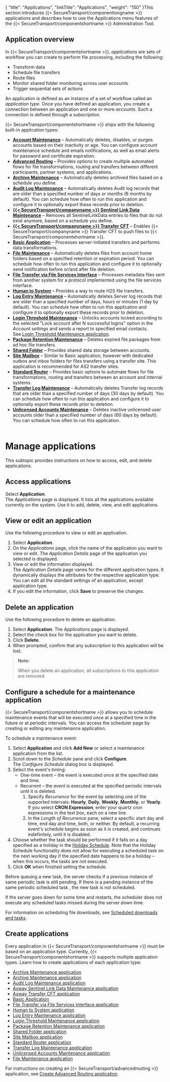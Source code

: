 {
    "title": "Applications",
    "linkTitle": "Applications",
    "weight": "150"
}This section introduces {{< SecureTransport/componentlongname  >}} applications and describes how to use the Applications menu features of the {{< SecureTransport/componentshortname  >}} Administration Tool.

## Application overview

In {{< SecureTransport/componentshortname  >}}, *applications* are sets of workflow you can create to perform file processing, including the following:

-   Transform data
-   Schedule file transfers
-   Route files
-   Monitor shared folder monitoring across user accounts
-   Trigger sequential sets of actions

An application is defined as an instance of a set of workflow called an *application type*. Once you have defined an application, you create a connection between an application and one or more *accounts*. Such a connection is defined through a *subscription*.

{{< SecureTransport/componentshortname  >}} ships with the following built-in application types:

-   **[Account Maintenance](applicationsaccountmaintenance)** – Automatically deletes, disables, or purges accounts based on their inactivity or age. You can configure account maintenance schedule and emails notifications, as well as email alerts for password and certificate expiration.
-   **[Advanced Routing](../c_st_advanced_routing)** – Provides options to create multiple automated flows for file transformations, routing and transfers between different participants, partner systems, and applications.
-   **[Archive Maintenance](applicationsarchivemaintenance)** – Automatically deletes archived files based on a schedule you define.  
-   **[Audit Log Maintenance](applicationsauditlogmaintenance)** – Automatically deletes Audit log records that are older than a specified number of days or months (6 months by default). You can schedule how often to run this application and configure it to optionally export these records prior to deletion.
-   **[{{< SecureTransport/companyname >}} Sentinel Link Data Maintenance](applicationssentinellinkdatamaintenance)** – Removes all SentinelLinkData entries to files that do not exist anymore, based on a schedule you define.
-   **[{{< SecureTransport/companyname >}} Transfer CFT](applicationstransfercft)** – Enables {{< SecureTransport/companyname >}} Transfer CFT to push files to {{< SecureTransport/componentshortname >}}.
-   **[**Basic Application**](applicationsbasic)** – Processes server-initiated transfers and performs data transformations.  
-   **[File Maintenance](applicationsfilemaintenance)** – Automatically deletes files from account home folders based on a specified retention or expiration period. You can schedule how often to run this application and configure it to optionally send notification before or/and after file deletion.
-   **[File Transfer via File Services Interface](applicationstransferfileservicesinterface)** – Processes metadata files sent from another system for a protocol implemented using the file services interface.
-   **[**Human to System**](applicationsh2s)** – Provides a way to route H2S file transfers.
-   **[Log Entry Maintenance](applicationslogentrymaintenance)** – Automatically deletes Server log records that are older than a specified number of days, hours or minutes (1 day by default). You can schedule how often to run this application and configure it to optionally export these records prior to deletion.
-   **[Login Threshold Maintenance](applicationsloginthresholdmaintenance)** – Unlocks accounts locked according to the selected "Lock account after N successful logins" option in the *Account settings* and sends a report to specified email contacts.  
    See [Login Threshold Maintenance application](applicationsloginthresholdmaintenance).
-   **[**Package Retention Maintenance**](applicationspackageretentionmaintenance)** – Deletes expired file packages from ad hoc file transfers.
-   **[Shared Folder](applicationssharedfolder)** – Provides shared data storage between accounts.
-   **[**Site Mailbox**](applicationssitemailbox)** – Similar to Basic application, however with dedicated outbox and inbox folders for files transfers using a transfer site. This application is recommended for AS2 transfer sites.
-   **[Standard Router](applicationsstandardrouter)** – Provides basic options to automate flows for file transformations, routing and transfers between an account and internal systems.
-   **[Transfer Log Maintenance](applicationstransferlogmaintenance)** – Automatically deletes Transfer log records that are older than a specified number of days (30 days by default). You can schedule how often to run this application and configure it to optionally export these records prior to deletion.
-   **[**Unlicensed Accounts Maintenance**](applicationsunlicensedacctsmaintenance)** – Deletes inactive unlicensed user accounts older than a specified number of days (60 days by default). You can schedule how often to run this application.  
     

# Manage applications

This subtopic provides instructions on how to access, edit, and delete applications.

## Access applications

Select **Application**.  
The *Applications* page is displayed. It lists all the applications available currently on the system. Use it to add, delete, view, and edit applications.

## View or edit an application

Use the following procedure to view or edit an application.

1.  Select **Application**.
2.  On the *Applications* page, click the name of the application you want to view or edit. The *Application Details* page of the application you selected is displayed.
3.  View or edit the information displayed.  
    The *Application Details* page varies for the different application types. It dynamically displays the attributes for the respective application type. You can edit all the standard settings of an application, except application type.
4.  If you edit the information, click **Save** to preserve the changes.

## Delete an application

Use the following procedure to delete an application.

1.  Select **Application**. The *Applications* page is displayed.
2.  Select the check box for the application you want to delete.
3.  Click **Delete**.
4.  When prompted, confirm that any subscription to this application will be lost.

> **Note:**
>
> When you delete an application, all subscriptions to this application are removed.

<span id="ConfigureMaintSchedule"></span>

## Configure a schedule for a maintenance application

{{< SecureTransport/componentshortname  >}} allows you to schedule maintenance events that will be executed once at a specified time in the future or at periodic intervals. You can access the scheduler page by creating or editing any maintenance application.

To schedule a maintenance event:

1.  Select **Application** and click **Add New** or select a maintenance application from the list.
2.  Scroll down to the *Schedule* pane and click **Configure**.  
    The *Configure Schedule* dialog box is displayed.
3.  Select the event's timing:  
    -   One-time event – the event is executed once at the specified date and time.
    -   Recurrent – the event is executed at the specified periodic intervals until it is deleted.
        1.  Specify *Recurrence* for the event by selecting one of the supported intervals: **Hourly**, **Daily**, **Weekly**, **Monthly**, or **Yearly**. If you select **CRON Expression**, enter your quartz cron expressions in the text box, each on a new line.
        2.  In the *Length of Recurrence* pane, select a specific start day and time, end day and time, both, or neither. By default, a recurring event's schedule begins as soon as it is created, and continues indefinitely, until it is disabled.  
4.  Choose whether the task should be performed if it falls on a day specified as a holiday in the [Holiday Schedule](../c_st_setup/t_st_holidayschedule). Note that the Holiday Schedule functionality does not allow for executing a scheduled task on the next working day if the specified date happens to be a holiday – when this occurs, the tasks are not executed.
5.  Click **OK** when finished setting the schedule.

Before queuing a new task, the server checks if a previous instance of same periodic task is still pending. If there is a pending instance of the same periodic scheduled task , the new task is not scheduled.

If the server goes down for some time and restarts, the scheduler does not execute any scheduled tasks missed during the server down time.

For information on scheduling file downloads, see [Scheduled downloads and tasks](../accounts/c_st_subscriptions/t_st_subscriptions#Schedule).

## Create applications

Every application in {{< SecureTransport/componentshortname  >}} must be based on an application type. Currently, {{< SecureTransport/componentshortname  >}} supports multiple application types. Learn how to create applications of each application type:

-   [Archive Maintenance application](applicationsarchivemaintenance)
-   [Archive Maintenance application](applicationsarchivemaintenance)
-   [Audit Log Maintenance application](applicationsauditlogmaintenance#top)
-   [Axway Sentinel Link Data Maintenance application](applicationssentinellinkdatamaintenance)
-   [Axway Transfer CFT application](applicationstransfercft)
-   [Basic Application](applicationsbasic)
-   [File Transfer via File Services Interface application](applicationstransferfileservicesinterface)
-   [Human to System application](applicationsh2s)
-   [Log Entry Maintenance application](applicationslogentrymaintenance)
-   [Login Threshold Maintenance application](applicationsloginthresholdmaintenance)
-   [Package Retention Maintenance application](applicationspackageretentionmaintenance)
-   [Shared Folder application](applicationssharedfolder)
-   [Site Mailbox application](applicationssitemailbox)
-   [Standard Router application](applicationsstandardrouter)
-   [Transfer Log Maintenance application](applicationstransferlogmaintenance)
-   [Unlicensed Accounts Maintenance application](applicationsunlicensedacctsmaintenance)
-   [File Maintenance application](applicationsfilemaintenance)

For instructions on creating an {{< SecureTransport/advancedrouting  >}} application, see [Create Advanced Routing application](../c_st_advanced_routing/c_st_configuration/t_st_create_advanced_routing_application).
